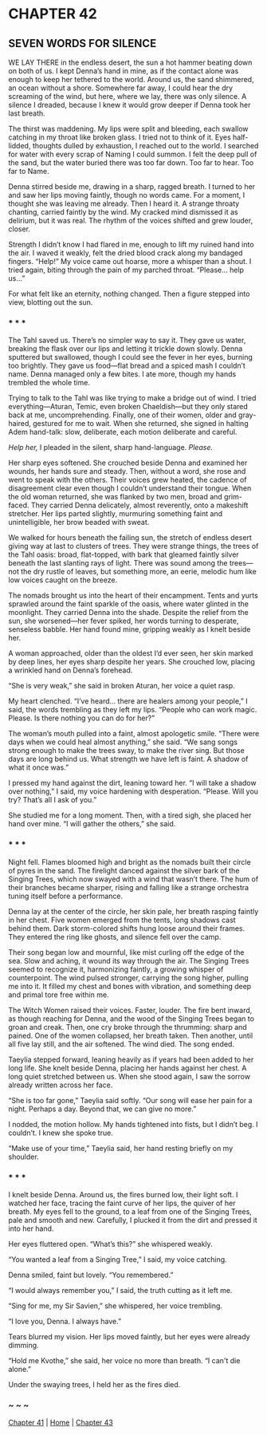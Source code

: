 # CHAPTER 42

## SEVEN WORDS FOR SILENCE  

WE LAY THERE in the endless desert, the sun a hot hammer beating down on both of us. I kept Denna’s hand in mine, as if the contact alone was enough to keep her tethered to the world. Around us, the sand shimmered, an ocean without a shore. Somewhere far away, I could hear the dry screaming of the wind, but here, where we lay, there was only silence. A silence I dreaded, because I knew it would grow deeper if Denna took her last breath.  

The thirst was maddening. My lips were split and bleeding, each swallow catching in my throat like broken glass. I tried not to think of it. Eyes half-lidded, thoughts dulled by exhaustion, I reached out to the world. I searched for water with every scrap of Naming I could summon. I felt the deep pull of the sand, but the water buried there was too far down. Too far to hear. Too far to Name.  

Denna stirred beside me, drawing in a sharp, ragged breath. I turned to her and saw her lips moving faintly, though no words came. For a moment, I thought she was leaving me already. Then I heard it. A strange throaty chanting, carried faintly by the wind. My cracked mind dismissed it as delirium, but it was real. The rhythm of the voices shifted and grew louder, closer.  

Strength I didn’t know I had flared in me, enough to lift my ruined hand into the air. I waved it weakly, felt the dried blood crack along my bandaged fingers. “Help!” My voice came out hoarse, more a whisper than a shout. I tried again, biting through the pain of my parched throat. “Please… help us…”  

For what felt like an eternity, nothing changed. Then a figure stepped into view, blotting out the sun.  

### * * *  

The Tahl saved us. There’s no simpler way to say it. They gave us water, breaking the flask over our lips and letting it trickle down slowly. Denna sputtered but swallowed, though I could see the fever in her eyes, burning too brightly. They gave us food—flat bread and a spiced mash I couldn’t name. Denna managed only a few bites. I ate more, though my hands trembled the whole time.  

Trying to talk to the Tahl was like trying to make a bridge out of wind. I tried everything—Aturan, Temic, even broken Chaeldish—but they only stared back at me, uncomprehending. Finally, one of their women, older and gray-haired, gestured for me to wait. When she returned, she signed in halting Adem hand-talk: slow, deliberate, each motion deliberate and careful.  

*Help her,* I pleaded in the silent, sharp hand-language. *Please.*  

Her sharp eyes softened. She crouched beside Denna and examined her wounds, her hands sure and steady. Then, without a word, she rose and went to speak with the others. Their voices grew heated, the cadence of disagreement clear even though I couldn’t understand their tongue. When the old woman returned, she was flanked by two men, broad and grim-faced. They carried Denna delicately, almost reverently, onto a makeshift stretcher. Her lips parted slightly, murmuring something faint and unintelligible, her brow beaded with sweat.  

We walked for hours beneath the failing sun, the stretch of endless desert giving way at last to clusters of trees. They were strange things, the trees of the Tahl oasis: broad, flat-topped, with bark that gleamed faintly silver beneath the last slanting rays of light. There was sound among the trees—not the dry rustle of leaves, but something more, an eerie, melodic hum like low voices caught on the breeze.  

The nomads brought us into the heart of their encampment. Tents and yurts sprawled around the faint sparkle of the oasis, where water glinted in the moonlight. They carried Denna into the shade. Despite the relief from the sun, she worsened—her fever spiked, her words turning to desperate, senseless babble. Her hand found mine, gripping weakly as I knelt beside her.  

A woman approached, older than the oldest I’d ever seen, her skin marked by deep lines, her eyes sharp despite her years. She crouched low, placing a wrinkled hand on Denna’s forehead.  

“She is very weak,” she said in broken Aturan, her voice a quiet rasp.  

My heart clenched. “I’ve heard… there are healers among your people,” I said, the words trembling as they left my lips. “People who can work magic. Please. Is there nothing you can do for her?”  

The woman’s mouth pulled into a faint, almost apologetic smile. “There were days when we could heal almost anything,” she said. “We sang songs strong enough to make the trees sway, to make the river sing. But those days are long behind us. What strength we have left is faint. A shadow of what it once was.”  

I pressed my hand against the dirt, leaning toward her. “I will take a shadow over nothing,” I said, my voice hardening with desperation. “Please. Will you try? That’s all I ask of you.”  

She studied me for a long moment. Then, with a tired sigh, she placed her hand over mine. “I will gather the others,” she said.  

### * * *  

Night fell. Flames bloomed high and bright as the nomads built their circle of pyres in the sand. The firelight danced against the silver bark of the Singing Trees, which now swayed with a wind that wasn’t there. The hum of their branches became sharper, rising and falling like a strange orchestra tuning itself before a performance.  

Denna lay at the center of the circle, her skin pale, her breath rasping faintly in her chest. Five women emerged from the tents, long shadows cast behind them. Dark storm-colored shifts hung loose around their frames. They entered the ring like ghosts, and silence fell over the camp.  

Their song began low and mournful, like mist curling off the edge of the sea. Slow and aching, it wound its way through the air. The Singing Trees seemed to recognize it, harmonizing faintly, a growing whisper of counterpoint. The wind pulsed stronger, carrying the song higher, pulling me into it. It filled my chest and bones with vibration, and something deep and primal tore free within me.  

The Witch Women raised their voices. Faster, louder. The fire bent inward, as though reaching for Denna, and the wood of the Singing Trees began to groan and creak. Then, one cry broke through the thrumming: sharp and pained. One of the women collapsed, her breath taken. Then another, until all five lay still, and the air softened. The wind died. The song ended.  

Taeylia stepped forward, leaning heavily as if years had been added to her long life. She knelt beside Denna, placing her hands against her chest. A long quiet stretched between us. When she stood again, I saw the sorrow already written across her face.  

“She is too far gone,” Taeylia said softly. “Our song will ease her pain for a night. Perhaps a day. Beyond that, we can give no more.”  

I nodded, the motion hollow. My hands tightened into fists, but I didn’t beg. I couldn’t. I knew she spoke true.  

“Make use of your time,” Taeylia said, her hand resting briefly on my shoulder.  

### * * *  

I knelt beside Denna. Around us, the fires burned low, their light soft. I watched her face, tracing the faint curve of her lips, the quiver of her breath. My eyes fell to the ground, to a leaf from one of the Singing Trees, pale and smooth and new. Carefully, I plucked it from the dirt and pressed it into her hand.  

Her eyes fluttered open. “What’s this?” she whispered weakly.  

“You wanted a leaf from a Singing Tree,” I said, my voice catching.  

Denna smiled, faint but lovely. “You remembered.”  

“I would always remember you,” I said, the truth cutting as it left me.  

“Sing for me, my Sir Savien,” she whispered, her voice trembling.  

“I love you, Denna. I always have.”  

Tears blurred my vision. Her lips moved faintly, but her eyes were already dimming.  

“Hold me Kvothe,” she said, her voice no more than breath. “I can't die alone.”  

Under the swaying trees, I held her as the fires died.  

### ~ ~ ~

[Chapter 41](CHAPTER_41.md) | [Home](../) | [Chapter 43](CHAPTER_43.md)
